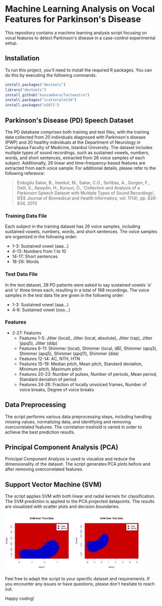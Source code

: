 

# Machine Learning Analysis on Vocal Features for Parkinson's Disease

This repository contains a machine learning analysis script focusing on vocal features to detect Parkinson's disease in a case-control experimental setup.

## Installation

To run this project, you'll need to install the required R packages. You can do this by executing the following commands:
```R
install.packages("devtools")
library("devtools")
install_github("kassambara/factoextra")
install.packages("scatterplot3d")
install.packages("e1071")
```
## Parkinson's Disease (PD) Speech Dataset

The PD database comprises both training and test files, with the training data collected from 20 individuals diagnosed with Parkinson's disease (PWP) and 20 healthy individuals at the Department of Neurology in Cerrahpasa Faculty of Medicine, Istanbul University. The dataset includes multiple types of sound recordings, such as sustained vowels, numbers, words, and short sentences, extracted from 26 voice samples of each subject. Additionally, 26 linear and time–frequency-based features are extracted from each voice sample.
For additional details, please refer to the following reference:

> Erdogdu Sakar, B., Isenkul, M., Sakar, C.O., Sertbas, A., Gurgen, F., Delil, S., Apaydin, H., Kursun,
O., 'Collection and Analysis of a Parkinson Speech Dataset with Multiple Types of Sound
Recordings', IEEE Journal of Biomedical and Health Informatics, vol. 17(4), pp. 828-834, 2013

### Training Data File
Each subject in the training dataset has 26 voice samples, including sustained vowels, numbers, words, and short sentences. The voice samples are organized in the following order:

- 1-3: Sustained vowel (aaa...)
- 4-13: Numbers from 1 to 10
- 14-17: Short sentences
- 18-26: Words

### Test Data File
In the test dataset, 28 PD patients were asked to say sustained vowels 'a' and 'o' three times each, resulting in a total of 168 recordings. The voice samples in the test data file are given in the following order:

- 1-3: Sustained vowel (aaa...)
- 4-6: Sustained vowel (ooo...)

### Features
- 2-27: Features
  - Features 1-5: Jitter (local), Jitter (local, absolute), Jitter (rap), Jitter (ppq5), Jitter (ddp)
  - Features 6-11: Shimmer (local), Shimmer (local, dB), Shimmer (apq3), Shimmer (apq5), Shimmer (apq11), Shimmer (dda)
  - Features 12-14: AC, NTH, HTN
  - Features 15-19: Median pitch, Mean pitch, Standard deviation, Minimum pitch, Maximum pitch
  - Features 20-23: Number of pulses, Number of periods, Mean period, Standard deviation of period
  - Features 24-26: Fraction of locally unvoiced frames, Number of voice breaks, Degree of voice breaks

## Data Preprocessing

The script performs various data preprocessing steps, including handling missing values, normalizing data, and identifying and removing overcorrelated features.
The correlation treshold is varied in order to achieve the best prediction results.
## Principal Component Analysis (PCA)
Principal Component Analysis is used to visualize and reduce the dimensionality of the dataset. The script generates PCA plots before and after removing overcorrelated features.

## Support Vector Machine (SVM)
The script applies SVM with both linear and radial kernels for classification. 
The SVM prediction is applied to the PCA projected datapoints. 
The results are visualized with scatter plots and decision boundaries.
<p float="center">
    <img src="https://github.com/TenkoliMazzi/ParkinsonClassificationFromSpeech/blob/main/images/SVMRadialTrain.png" alt="SVM Plot Train" width="45%" height="45%">
    <img src="https://github.com/TenkoliMazzi/ParkinsonClassificationFromSpeech/blob/main/images/SVMRadialTest.png" alt="SVM Plot Test" width="45%" height="45%">
</p>

Feel free to adapt the script to your specific dataset and requirements. If you encounter any issues or have questions, please don't hesitate to reach out.

Happy coding!

